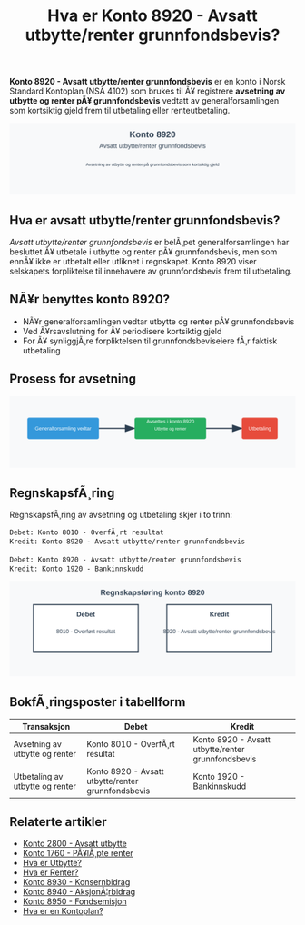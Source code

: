 ﻿---
title: "Hva er Konto 8920 - Avsatt utbytte/renter grunnfondsbevis?"
meta_title: "8920-avsatt-utbytte-renter-grunnfondsbevis"
meta_description: '**Konto 8920 - Avsatt utbytte/renter grunnfondsbevis** er en konto i Norsk Standard Kontoplan (NSÂ 4102) som brukes til Ã¥ registrere **avsetning av utbytte og ...'
slug: 8920-avsatt-utbytte-renter-grunnfondsbevis
type: blog
layout: pages/single
---

**Konto 8920 - Avsatt utbytte/renter grunnfondsbevis** er en konto i Norsk Standard Kontoplan (NSÂ 4102) som brukes til Ã¥ registrere **avsetning av utbytte og renter pÃ¥ grunnfondsbevis** vedtatt av generalforsamlingen som kortsiktig gjeld frem til utbetaling eller renteutbetaling.

![Illustrasjon av konto 8920 avsatt utbytte/renter grunnfondsbevis](8920-avsatt-utbytte-renter-grunnfondsbevis-image.svg)

## Hva er avsatt utbytte/renter grunnfondsbevis?

*Avsatt utbytte/renter grunnfondsbevis* er belÃ¸pet generalforsamlingen har besluttet Ã¥ utbetale i utbytte og renter pÃ¥ grunnfondsbevis, men som ennÃ¥ ikke er utbetalt eller utliknet i regnskapet. Konto 8920 viser selskapets forpliktelse til innehavere av grunnfondsbevis frem til utbetaling.

## NÃ¥r benyttes konto 8920?

* NÃ¥r generalforsamlingen vedtar utbytte og renter pÃ¥ grunnfondsbevis
* Ved Ã¥rsavslutning for Ã¥ periodisere kortsiktig gjeld
* For Ã¥ synliggjÃ¸re forpliktelsen til grunnfondsbeviseiere fÃ¸r faktisk utbetaling

## Prosess for avsetning

![Illustrasjonsprosess for avsetning av utbytte/renter grunnfondsbevis](avsetningsprosess.svg)

## RegnskapsfÃ¸ring

RegnskapsfÃ¸ring av avsetning og utbetaling skjer i to trinn:

```
Debet: Konto 8010 - OverfÃ¸rt resultat
Kredit: Konto 8920 - Avsatt utbytte/renter grunnfondsbevis

Debet: Konto 8920 - Avsatt utbytte/renter grunnfondsbevis
Kredit: Konto 1920 - Bankinnskudd
```

![RegnskapsfÃ¸ring av konto 8920](regnskapsforing.svg)

## BokfÃ¸ringsposter i tabellform

| Transaksjon                            | Debet                                    | Kredit                                    |
|----------------------------------------|------------------------------------------|-------------------------------------------|
| Avsetning av utbytte og renter         | Konto 8010 - OverfÃ¸rt resultat           | Konto 8920 - Avsatt utbytte/renter grunnfondsbevis |
| Utbetaling av utbytte og renter        | Konto 8920 - Avsatt utbytte/renter grunnfondsbevis | Konto 1920 - Bankinnskudd                |

## Relaterte artikler

* [Konto 2800 - Avsatt utbytte](/blogs/kontoplan/2800-avsatt-utbytte "Konto 2800 - Avsatt utbytte: Avsetning av utbytte som kortsiktig gjeld")
* [Konto 1760 - PÃ¥lÃ¸pte renter](/blogs/kontoplan/1760-palopte-renter "Konto 1760 - PÃ¥lÃ¸pte renter: RegnskapsfÃ¸ring av pÃ¥lÃ¸pte renteutgifter")
* [Hva er Utbytte?](/blogs/regnskap/hva-er-utbytte "Hva er Utbytte? RegnskapsfÃ¸ring og Skattemessige Konsekvenser")
* [Hva er Renter?](/blogs/regnskap/hva-er-renter "Hva er Renter? RegnskapsfÃ¸ring og Skattemessige Konsekvenser")
* [Konto 8930 - Konsernbidrag](/blogs/kontoplan/8930-konsernbidrag "Konto 8930 - Konsernbidrag: Konsernbidrag mellom selskaper i konsern")
* [Konto 8940 - AksjonÃ¦rbidrag](/blogs/kontoplan/8940-aksjonaerbidrag "Konto 8940 - AksjonÃ¦rbidrag: AksjonÃ¦rbidrag mellom selskap og aksjonÃ¦r")
* [Konto 8950 - Fondsemisjon](/blogs/kontoplan/8950-fondsemisjon "Konto 8950 - Fondsemisjon: Fondsemisjon i Norsk Standard Kontoplan")
* [Hva er en Kontoplan?](/blogs/regnskap/hva-er-kontoplan "Hva er en Kontoplan? Komplett Guide til Kontoplaner i Norsk Regnskap")

